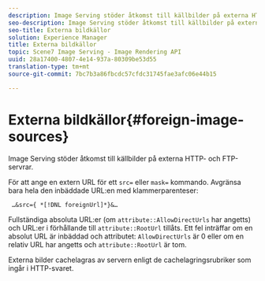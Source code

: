 ```yaml
---
description: Image Serving stöder åtkomst till källbilder på externa HTTP- och FTP-servrar.
seo-description: Image Serving stöder åtkomst till källbilder på externa HTTP- och FTP-servrar.
seo-title: Externa bildkällor
solution: Experience Manager
title: Externa bildkällor
topic: Scene7 Image Serving - Image Rendering API
uuid: 28a17400-4807-4e14-937a-80309be53d55
translation-type: tm+mt
source-git-commit: 7bc7b3a86fbcdc57cfdc31745fae3afc06e44b15

---
```



# Externa bildkällor{#foreign-image-sources}

Image Serving stöder åtkomst till källbilder på externa HTTP- och FTP-servrar.

För att ange en extern URL för ett `src=` eller `mask=` kommando. Avgränsa bara hela den inbäddade URL:en med klammerparenteser:

` …&src={ *[!DNL foreignUrl]*}&…`

Fullständiga absoluta URL:er (om `attribute::AllowDirectUrls` har angetts) och URL:er i förhållande till `attribute::RootUrl` tillåts. Ett fel inträffar om en absolut URL är inbäddad och attributet: `AllowDirectUrls` är 0 eller om en relativ URL har angetts och `attribute::RootUrl` är tom.

Externa bilder cachelagras av servern enligt de cachelagringsrubriker som ingår i HTTP-svaret.
